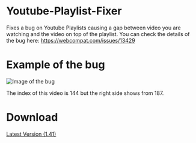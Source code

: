 # Youtube-Playlist-Fixer

Fixes a bug on Youtube Playlists causing a gap between video you are watching and the video on top of the playlist. 
You can check the details of the bug here:
https://webcompat.com/issues/13429
# Example of the bug
![Image of the bug](https://webcompat.com/uploads/2017/11/ebd4f8f1-d9d5-412d-949f-64ad5c50c8b5-thumb.jpg "bug")

The index of this video is 144 but the right side shows from 187.
# Download
[Latest Version (1.41)](https://github.com/berksaribas/Youtube-Playlist-Fixer/releases/tag/v1.41)

